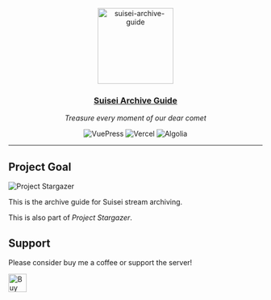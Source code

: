<div align="center">
  <br>
  <img src="https://img.suisei.cc/icon/ringo.png" alt="suisei-archive-guide" width="150rem" height="150rem" />
  <h3><a href="/">Suisei Archive Guide</a></h3>
  <p><em>Treasure every moment of our dear comet</em></p>

  <img style="display: inline-block;" src="https://img.shields.io/badge/VuePress-%2335495e.svg?style=for-the-badge&logo=vuedotjs&logoColor=%234FC08D" alt="VuePress" />
  <img style="display: inline-block;" src="https://img.shields.io/badge/vercel-%23000000.svg?style=for-the-badge&logo=vercel&logoColor=white" alt="Vercel" />
  <img style="display: inline-block;" src="https://img.shields.io/badge/DocSearch-%235468FF.svg?style=for-the-badge&logo=algolia&logoColor=white" alt="Algolia" />
</div>

---

## Project Goal

<img style="display: inline-block;" src="https://img.suisei.cc/badge/Project_Stargazer.svg" alt="Project Stargazer" />

This is the archive guide for Suisei stream archiving.

This is also part of *Project Stargazer*.

## Support

Please consider buy me a coffee or support the server!

<a href='https://ko-fi.com/F1F46CGFC' target='_blank'><img height='36' style='border:0px;height:36px;' src='https://cdn.ko-fi.com/cdn/kofi2.png?v=3' border='0' alt='Buy Me a Coffee at ko-fi.com' /></a>
